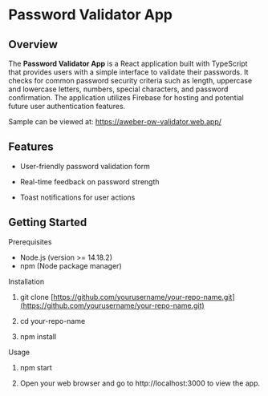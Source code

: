 # Password Validator App

## Overview

The **Password Validator App** is a React application built with TypeScript that provides users with a simple interface to validate their passwords. It checks for common password security criteria such as length, uppercase and lowercase letters, numbers, special characters, and password confirmation. The application utilizes Firebase for hosting and potential future user authentication features.

Sample can be viewed at: https://aweber-pw-validator.web.app/

## Features

*   User-friendly password validation form
    
*   Real-time feedback on password strength
    
*   Toast notifications for user actions
    
## Getting Started

Prerequisites
- Node.js (version >= 14.18.2)
- npm (Node package manager)
    

Installation

1.  git clone [https://github.com/yourusername/your-repo-name.git](https://github.com/yourusername/your-repo-name.git)
    
2.  cd your-repo-name
    
3.  npm install
    

Usage

1.  npm start
    
2.  Open your web browser and go to http://localhost:3000 to view the app.